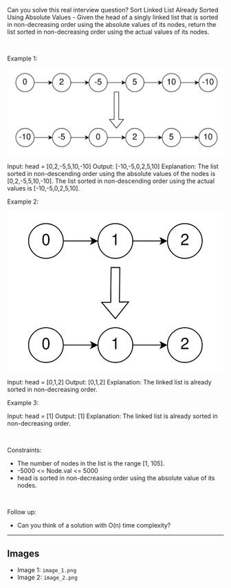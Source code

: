 Can you solve this real interview question? Sort Linked List Already Sorted Using Absolute Values - Given the head of a singly linked list that is sorted in non-decreasing order using the absolute values of its nodes, return the list sorted in non-decreasing order using the actual values of its nodes.

 

Example 1:

![Example 1](./image_1.png)


Input: head = [0,2,-5,5,10,-10]
Output: [-10,-5,0,2,5,10]
Explanation:
The list sorted in non-descending order using the absolute values of the nodes is [0,2,-5,5,10,-10].
The list sorted in non-descending order using the actual values is [-10,-5,0,2,5,10].


Example 2:

![Example 2](./image_2.png)


Input: head = [0,1,2]
Output: [0,1,2]
Explanation:
The linked list is already sorted in non-decreasing order.


Example 3:


Input: head = [1]
Output: [1]
Explanation:
The linked list is already sorted in non-decreasing order.


 

Constraints:

 * The number of nodes in the list is the range [1, 105].
 * -5000 <= Node.val <= 5000
 * head is sorted in non-decreasing order using the absolute value of its nodes.

 

Follow up:
 * Can you think of a solution with O(n) time complexity?

---

## Images

- Image 1: `image_1.png`
- Image 2: `image_2.png`
